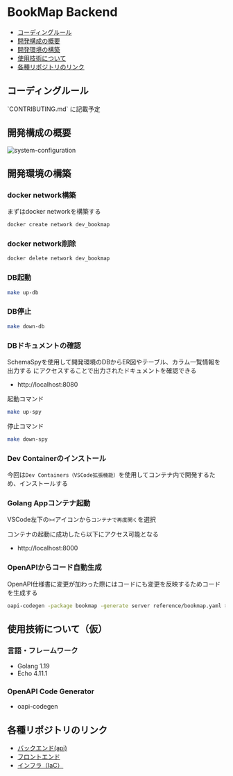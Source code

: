 # BookMap Backend

- [コーディングルール](#coding-rules)
- [開発構成の概要](#system-configuration)
- [開発環境の構築](#environment-building)
- [使用技術について](#technology-used)
- [各種リポジトリのリンク](#repository)

<h2 id="coding-rules">コーディングルール</h2>
`CONTRIBUTING.md` に記載予定

<h2 id="system-configuration">開発構成の概要</h2>
<img alt="system-configuration" src="https://github.com/takumi-pro/bookmap_backend/assets/65642316/69bd56ea-2a76-430e-9907-5fdc08b0734b">

<h2 id="environment-building">開発環境の構築</h2>

### docker network構築
まずはdocker networkを構築する
```bash
docker create network dev_bookmap
```

### docker network削除
```bash
docker delete network dev_bookmap
```

### DB起動
```bash
make up-db
```

### DB停止
```bash
make down-db
```




### DBドキュメントの確認
SchemaSpyを使用して開発環境のDBからER図やテーブル、カラム一覧情報を出力する
にアクセスすることで出力されたドキュメントを確認できる
- http://localhost:8080

起動コマンド
```bash
make up-spy
```

停止コマンド
```bash
make down-spy
```

### Dev Containerのインストール
今回は`Dev Containers（VSCode拡張機能）`を使用してコンテナ内で開発するため、インストールする

### Golang Appコンテナ起動
VSCode左下の`><`アイコンから`コンテナで再度開く`を選択

コンテナの起動に成功したら以下にアクセス可能となる
- http://localhost:8000

### OpenAPIからコード自動生成
OpenAPI仕様書に変更が加わった際にはコードにも変更を反映するためコードを生成する
```bash
oapi-codegen -package bookmap -generate server reference/bookmap.yaml > src/gen/bookmap.gen.go
```

<h2 id="technology-used">使用技術について（仮）</h2>

### 言語・フレームワーク
- Golang 1.19
- Echo 4.11.1

### OpenAPI Code Generator
- oapi-codegen


<h2 id="repository">各種リポジトリのリンク</h2>

- [バックエンド(api)](https://github.com/takumi-pro/bookmap_backend)
- [フロントエンド](https://github.com/takumi-pro/bookmap_frontend)
- [インフラ（IaC）](https://github.com/takumi-pro/bookmap_infra)
